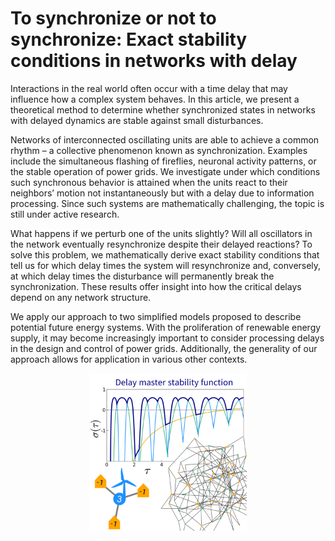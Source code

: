 # To synchronize or not to synchronize: Exact stability conditions in networks with delay

Interactions in the real world often occur with a time delay that may influence how a complex system behaves.  In this article, we present a theoretical method to determine whether synchronized states in networks with delayed dynamics are stable against small disturbances.

Networks of interconnected oscillating units are able to achieve a common rhythm – a collective phenomenon known as synchronization. Examples include the simultaneous flashing of fireflies, neuronal activity patterns, or the stable operation of power grids. We investigate under which conditions such synchronous behavior is attained when the units react to their neighbors’ motion not instantaneously but with a delay due to information processing. Since such systems are mathematically challenging, the topic is still under active research.

What happens if we perturb one of the units slightly? Will all oscillators in the network eventually resynchronize despite their delayed reactions? To solve this problem, we mathematically derive exact stability conditions that tell us for which delay times the system will resynchronize and, conversely, at which delay times the disturbance will permanently break the synchronization. These results offer insight into how the critical delays depend on any network structure.

We apply our approach to two simplified models proposed to describe potential future energy systems. With the proliferation of renewable energy supply, it may become increasingly important to consider processing delays in the design and control of power grids. Additionally, the generality of our approach allows for application in various other contexts.

<p align="center"><img src="https://github.com/reykboerner/delay-networks/blob/master/info/LL17070W_keyimage.png" alt="teaser" width="50%"/></p>
